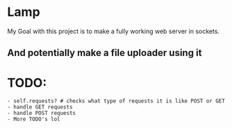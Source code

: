# Lamp

My Goal with this project is to make a fully working web server in sockets.

And potentially make a file uploader using it
----------
# TODO:
```
- self.requests? # checks what type of requests it is like POST or GET
- handle GET requests
- handle POST requests
- More TODO's lol
```
